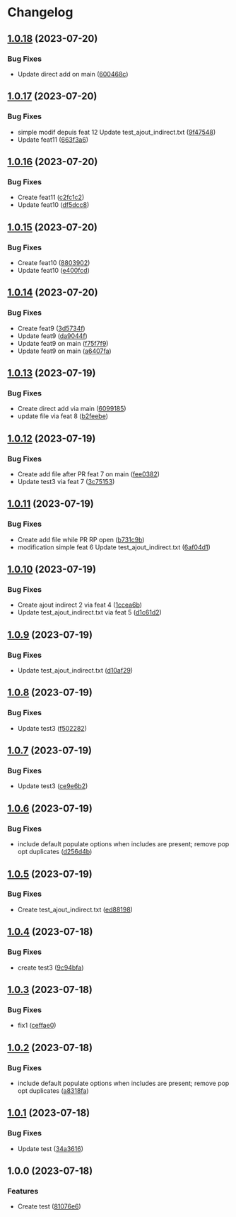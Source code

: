 # Changelog

## [1.0.18](https://github.com/Devlp01/book-github-actions-content/compare/v1.0.17...v1.0.18) (2023-07-20)


### Bug Fixes

* Update direct add on main ([600468c](https://github.com/Devlp01/book-github-actions-content/commit/600468c4e0c0bd02f09af3a974f656f9ae27745e))

## [1.0.17](https://github.com/Devlp01/book-github-actions-content/compare/v1.0.16...v1.0.17) (2023-07-20)


### Bug Fixes

* simple modif depuis feat 12 Update test_ajout_indirect.txt ([9f47548](https://github.com/Devlp01/book-github-actions-content/commit/9f47548387e7b2b2a24139cff32fcfc2cdae9b7f))
* Update feat11 ([663f3a6](https://github.com/Devlp01/book-github-actions-content/commit/663f3a6feb5870a571f664225b85ba6832d2e874))

## [1.0.16](https://github.com/Devlp01/book-github-actions-content/compare/v1.0.15...v1.0.16) (2023-07-20)


### Bug Fixes

* Create feat11 ([c2fc1c2](https://github.com/Devlp01/book-github-actions-content/commit/c2fc1c21742333c9a448649523cc8843ae7b776b))
* Update feat10 ([df5dcc8](https://github.com/Devlp01/book-github-actions-content/commit/df5dcc8f54bdebc4c01c2380a242479aa1eadf3b))

## [1.0.15](https://github.com/Devlp01/book-github-actions-content/compare/v1.0.14...v1.0.15) (2023-07-20)


### Bug Fixes

* Create feat10 ([8803902](https://github.com/Devlp01/book-github-actions-content/commit/8803902342b8dd5341e3262b4ab5902ad7e8b0ec))
* Update feat10 ([e400fcd](https://github.com/Devlp01/book-github-actions-content/commit/e400fcdbcc3ab086fb2938d4ef57febb70de665c))

## [1.0.14](https://github.com/Devlp01/book-github-actions-content/compare/v1.0.13...v1.0.14) (2023-07-20)


### Bug Fixes

* Create feat9 ([3d5734f](https://github.com/Devlp01/book-github-actions-content/commit/3d5734fa4b8b755c3fb9e8450e98d6c14da23aa9))
* Update feat9 ([da9044f](https://github.com/Devlp01/book-github-actions-content/commit/da9044f8b4b205e78b1772afa91a85bbaaa18793))
* Update feat9 on main ([f75f7f9](https://github.com/Devlp01/book-github-actions-content/commit/f75f7f913301755db6ef1fa3fd694a7715cfe15b))
* Update feat9 on main ([a6407fa](https://github.com/Devlp01/book-github-actions-content/commit/a6407fadc0c7a0e196f0409acbac61b0475e59a0))

## [1.0.13](https://github.com/Devlp01/book-github-actions-content/compare/v1.0.12...v1.0.13) (2023-07-19)


### Bug Fixes

* Create direct add via main ([6099185](https://github.com/Devlp01/book-github-actions-content/commit/6099185cc2e43ccb2fb8f3c6ee6ebc9897553f60))
* update file via feat 8 ([b2feebe](https://github.com/Devlp01/book-github-actions-content/commit/b2feebec4cb42ea69a494dac35056b8b3370fe00))

## [1.0.12](https://github.com/Devlp01/book-github-actions-content/compare/v1.0.11...v1.0.12) (2023-07-19)


### Bug Fixes

* Create add file after PR feat 7 on main ([fee0382](https://github.com/Devlp01/book-github-actions-content/commit/fee0382a8d769eda0e0cf665dca404b48d2c2373))
* Update test3 via feat 7 ([3c75153](https://github.com/Devlp01/book-github-actions-content/commit/3c75153dbe80d552cf24b293d7dbc18bbf455085))

## [1.0.11](https://github.com/Devlp01/book-github-actions-content/compare/v1.0.10...v1.0.11) (2023-07-19)


### Bug Fixes

* Create add file while PR RP open ([b731c9b](https://github.com/Devlp01/book-github-actions-content/commit/b731c9bfe452ab4b886cdd47c623c95d78745e97))
* modification simple feat 6 Update test_ajout_indirect.txt ([6af04d1](https://github.com/Devlp01/book-github-actions-content/commit/6af04d10f91eb29c792e1e179469552cd88562fc))

## [1.0.10](https://github.com/Devlp01/book-github-actions-content/compare/v1.0.9...v1.0.10) (2023-07-19)


### Bug Fixes

* Create ajout indirect 2 via feat 4 ([1ccea6b](https://github.com/Devlp01/book-github-actions-content/commit/1ccea6b4a54c4c6f7dd69c36e7596dc29a31ed4c))
* Update test_ajout_indirect.txt via feat 5 ([d1c61d2](https://github.com/Devlp01/book-github-actions-content/commit/d1c61d2305e629682eb38f8e30dbb030f9681be2))

## [1.0.9](https://github.com/Devlp01/book-github-actions-content/compare/v1.0.8...v1.0.9) (2023-07-19)


### Bug Fixes

* Update test_ajout_indirect.txt ([d10af29](https://github.com/Devlp01/book-github-actions-content/commit/d10af29c5e94ce6992a1aff4db5d00456ac74b87))

## [1.0.8](https://github.com/Devlp01/book-github-actions-content/compare/v1.0.7...v1.0.8) (2023-07-19)


### Bug Fixes

* Update test3 ([f502282](https://github.com/Devlp01/book-github-actions-content/commit/f502282a65717f55e1beddcf2da6d9e26d4e1e8a))

## [1.0.7](https://github.com/Devlp01/book-github-actions-content/compare/v1.0.6...v1.0.7) (2023-07-19)


### Bug Fixes

* Update test3 ([ce9e6b2](https://github.com/Devlp01/book-github-actions-content/commit/ce9e6b25eccbe817e87cc46eae09a80ab6c34a12))

## [1.0.6](https://github.com/Devlp01/book-github-actions-content/compare/v1.0.5...v1.0.6) (2023-07-19)


### Bug Fixes

* include default populate options when includes are present; remove pop opt duplicates ([d256d4b](https://github.com/Devlp01/book-github-actions-content/commit/d256d4bbee950a5e07dde94537a32916cf502b4e))

## [1.0.5](https://github.com/Devlp01/book-github-actions-content/compare/v1.0.4...v1.0.5) (2023-07-19)


### Bug Fixes

* Create test_ajout_indirect.txt ([ed88198](https://github.com/Devlp01/book-github-actions-content/commit/ed8819897853765c45a965d620b0e8ad8f7f884e))

## [1.0.4](https://github.com/Devlp01/book-github-actions-content/compare/v1.0.3...v1.0.4) (2023-07-18)


### Bug Fixes

* create test3 ([9c94bfa](https://github.com/Devlp01/book-github-actions-content/commit/9c94bfa7ce2e03734a2eb9137278a685d5f90b62))

## [1.0.3](https://github.com/Devlp01/book-github-actions-content/compare/v1.0.2...v1.0.3) (2023-07-18)


### Bug Fixes

* fix1 ([ceffae0](https://github.com/Devlp01/book-github-actions-content/commit/ceffae015e217f60b64712ddcebf57d4f908a139))

## [1.0.2](https://github.com/Devlp01/book-github-actions-content/compare/v1.0.1...v1.0.2) (2023-07-18)


### Bug Fixes

* include default populate options when includes are present; remove pop opt duplicates ([a8318fa](https://github.com/Devlp01/book-github-actions-content/commit/a8318fa6376d1ea611e33b1a2859cb5e9d5d4ae7))

## [1.0.1](https://github.com/Devlp01/book-github-actions-content/compare/v1.0.0...v1.0.1) (2023-07-18)


### Bug Fixes

* Update test ([34a3616](https://github.com/Devlp01/book-github-actions-content/commit/34a3616d04b5c598087401e69d5e80ed94910411))

## 1.0.0 (2023-07-18)


### Features

* Create test ([81076e6](https://github.com/Devlp01/book-github-actions-content/commit/81076e68c99bfebaf75d996b518b317a9eb26e34))
